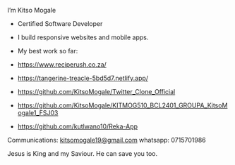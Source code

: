   I’m Kitso Mogale
- Certified Software Developer
- I build responsive websites and mobile apps.
  
- My best work so far:
- https://www.reciperush.co.za/
- https://tangerine-treacle-5bd5d7.netlify.app/
- https://github.com/KitsoMogale/Twitter_Clone_Official
- https://github.com/KitsoMogale/KITMOG510_BCL2401_GROUPA_KitsoMogale1_FSJ03
- https://github.com/kutlwano10/Reka-App

Communications: 
kitsomogale19@gmail.com
whatsapp: 0715701986

Jesus is King and my Saviour. He can save you too.


